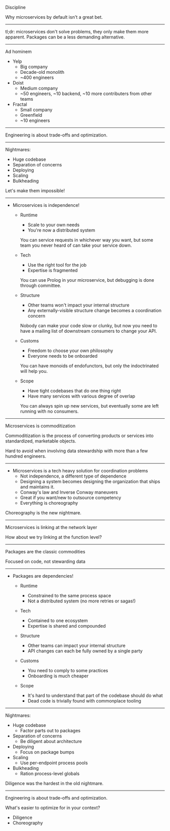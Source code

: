 Discipline

Why microservices by default isn't a great bet.

---

tl;dr: microservices don't solve problems, they only make them more apparent. Packages can be a less demanding alternative.

---

Ad hominem

- Yelp
  - Big company
  - Decade-old monolith
  - ~400 engineers
- Doist
  - Medium company
  - ~50 engineers, ~10 backend, ~10 more contributers from other teams
- Fractal
  - Small company
  - Greenfield
  - ~10 engineers

---

Engineering is about trade-offs and optimization.

---

Nightmares: 
  - Huge codebase
  - Separation of concerns
  - Deploying
  - Scaling
  - Bulkheading

Let's make them impossible!

---

- Microservices is independence!
    - Runtime
      - Scale to your own needs
      - You're now a distributed system
  
      You can service requests in whichever way you want, but some team you never heard of can take your service down.

    - Tech
      - Use the right tool for the job
      - Expertise is fragmented
  
      You can use Prolog in your microservice, but debugging is done through committee.

    - Structure
      - Other teams won't impact your internal structure
      - Any externally-visible structure change becomes a coordination concern

      Nobody can make your code slow or clunky, but now you need to have a mailing list of downstream consumers to change your API.

  - Customs
    - Freedom to choose your own philosophy
    - Everyone needs to be onboarded

    You can have monoids of endofunctors, but only the indoctrinated will help you.

  - Scope
    - Have tight codebases that do one thing right
    - Have many services with various degree of overlap

    You can always spin up new services, but eventually some are left running with no consumers.

---

Microservices is commoditization

Commoditization is the process of converting products or services into standardized, marketable objects.

Hard to avoid when involving data stewardship with more than a few hundred engineers.

---

- Microservices is a tech heavy solution for coordination problems
  - Not independence, a different type of dependence
  - Designing a system becomes designing the organization that ships and maintains it.
  - Conway's law and Inverse Conway maneuvers
  - Great if you want/new to outsource competency
  - Everything is choreography

Choreography is the new nightmare.

---

Microservices is linking at the network layer

How about we try linking at the function level?

---

Packages are the classic commodities

Focused on code, not stewarding data

---

- Packages are dependencies!
    - Runtime
      - Constrained to the same process space
      - Not a distributed system (no more retries or sagas!)

    - Tech
      - Contained to one ecosystem
      - Expertise is shared and compounded
  
    - Structure
      - Other teams can impact your internal structure
      - API changes can each be fully owned by a single party

    - Customs
      - You need to comply to some practices
      - Onboarding is much cheaper

    - Scope
      - It's hard to understand that part of the codebase should do what
      - Dead code is trivially found with commonplace tooling

---

Nightmares:
  - Huge codebase
    - Factor parts out to packages
  - Separation of concerns
    - Be diligent about architecture
  - Deploying
    - Focus on package bumps
  - Scaling
    - Use per-endpoint process pools
  - Bulkheading
    - Ration process-level globals

Diligence was the hardest in the old nightmare.

---

Engineering is about trade-offs and optimization.

What's easier to optimize for in your context?
- Diligence
- Choreography